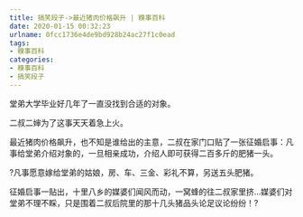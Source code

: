 ```yaml
---
title: 搞笑段子->最近猪肉价格飙升 | 糗事百科
date: 2020-01-15 00:32:23
urlname: 0fcc1736e4de9bd928b24ac27f1c0ead
tags: 
- 糗事百科
categories:
- 糗事百科
- 搞笑段子
---
```

堂弟大学毕业好几年了一直没找到合适的对象。

二叔二婶为了这事天天着急上火。

最近猪肉价格飙升，也不知是谁给出的主意，二叔在家门口贴了一张征婚启事：凡事给堂弟介绍对象的，一旦相亲成功，介绍人即可获得二百多斤的肥猪一头。

?凡事愿意嫁给堂弟的姑娘，房、车、三金、彩礼不算，另送五头肥猪。

征婚启事一贴出，十里八乡的媒婆们闻风而动，一窝蜂的往二叔家里挤…媒婆们对堂弟不理不睬，只是围着二叔后院里的那十几头猪品头论足议论纷纷！?


